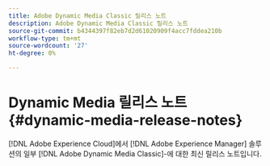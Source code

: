 ```yaml
---
title: Adobe Dynamic Media Classic 릴리스 노트
description: Adobe Dynamic Media Classic 릴리스 노트
source-git-commit: b4344397f82eb7d2d61020909f4acc7fddea210b
workflow-type: tm+mt
source-wordcount: '27'
ht-degree: 0%

---
```



# Dynamic Media 릴리스 노트{#dynamic-media-release-notes}

[!DNL Adobe Experience Cloud]에서 [!DNL Adobe Experience Manager] 솔루션의 일부 [!DNL Adobe Dynamic Media Classic]-에 대한 최신 릴리스 노트입니다.
